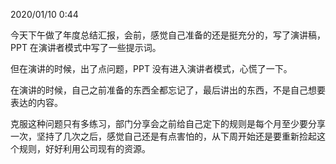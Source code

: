 2020/01/10 0:44

今天下午做了年度总结汇报，会前，感觉自己准备的还是挺充分的，写了演讲稿，PPT 在演讲者模式中写了一些提示词。

但在演讲的时候，出了点问题，PPT 没有进入演讲者模式，心慌了一下。

在演讲的时候，自己之前准备的东西全都忘记了，最后讲出的东西，不是自己想要表达的内容。

克服这种问题只有多练习，部门分享会之前给自己定下的规则是每个月至少要分享一次，坚持了几次之后，感觉自己还是有点害怕的，从下周开始还是要重新捡起这个规则，好好利用公司现有的资源。
